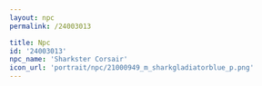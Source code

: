 ```yaml
---
layout: npc
permalink: /24003013

title: Npc
id: '24003013'
npc_name: 'Sharkster Corsair'
icon_url: 'portrait/npc/21000949_m_sharkgladiatorblue_p.png'
---
```

